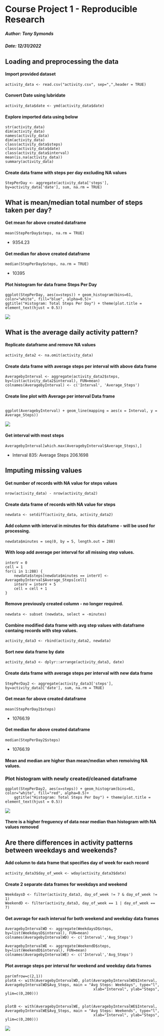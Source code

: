 
# Course Project 1 - Reproducible Research
##### Author: Tony Symonds
##### Date: 12/31/2022


## Loading and preprocessing the data

#### Import provided dataset

```{r}
activity_data <- read.csv("activity.csv", sep=",",header = TRUE)
```

#### Convert Date using lubridate
```{r}
activity_data$date <- ymd(activity_data$date)
```

#### Explore imported data using below
```{r}
str(activity_data)
dim(activity_data)
names(activity_data)
dim(activity_data)
class(activity_data$steps)
class(activity_data$date)
class(activity_data$interval)
mean(is.na(activity_data))
summary(activity_data)
```
#### Create data frame with steps per day excluding NA values
```{r}
StepPerDay <- aggregate(activity_data['steps'], by=activity_data['date'], sum, na.rm = TRUE)
```

## What is mean/median total number of steps taken per day?

#### Get mean for above created dataframe
```{r mean}
mean(StepPerDay$steps, na.rm = TRUE)
```

* 9354.23

#### Get median for above created dataframe
```{r median}
median(StepPerDay$steps, na.rm = TRUE)
```

* 10395

#### Plot histogram for data frame Steps Per Day
```{r}
ggplot(StepPerDay, aes(x=steps)) + geom_histogram(bins=61, color="white", fill="blue", alpha=0.5)+
ggtitle("Histogram: Total Steps Per Day") + theme(plot.title = element_text(hjust = 0.5))
```

![](figure/plot1.png) 

## What is the average daily activity pattern?

#### Replicate dataframe and remove NA values
```{r}
activity_data2 <- na.omit(activity_data)
```

#### Create data frame with average steps per interval with above data frame
```{r}
AveragebyInterval <- aggregate(activity_data2$steps, by=list(activity_data2$interval), FUN=mean)
colnames(AveragebyInterval) <- c('Interval', 'Average_Steps')
```

#### Create line plot with Average per interval Data frame
```{r}
 
ggplot(AveragebyInterval) + geom_line(mapping = aes(x = Interval, y = Average_Steps))
```

![](figure/plot2.png) 

#### Get interval with most steps
```{r}
AveragebyInterval[which.max(AveragebyInterval$Average_Steps),]
```

* Interval 835: Average Steps 206.1698


## Imputing missing values

#### Get number of records with NA value for steps values

```{r}
nrow(activity_data) - nrow(activity_data2)
```
#### Create data frame of records with NA value for steps

```{r}
newdata <- setdiff(activity_data, activity_data2)
```

#### Add column with interval in minutes for this dataframe - will be used for processing.

```{r}
newdata$minutes = seq(0, by = 5, length.out = 288)
```

#### With loop add average per interval for all missing step values.

```{r}
interV = 0
cell = 1
for(i in 1:288) {
    newdata$steps[newdata$minutes == interV] <- AveragebyInterval$Average_Steps[cell]
    interV = interV + 5
    cell = cell + 1
}
```


#### Remove previously created column - no longer required.
```{r}
newdata <- subset (newdata, select = -minutes)
```

#### Combine modified data frame with avg step values with dataframe containg records with step values.

```{r}
activity_data3 <- rbind(activity_data2, newdata)
```

#### Sort new data frame by date

```{r}
activity_data3 <- dplyr::arrange(activity_data3, date)
```


#### Create data frame with average steps per interval with new  data frame
```{r}
StepPerDay2 <- aggregate(activity_data3['steps'], by=activity_data3['date'], sum, na.rm = TRUE)
```

#### Get mean for above created dataframe
```{r}
mean(StepPerDay2$steps)
```

* 10766.19

#### Get median for above created dataframe
```{r}
median(StepPerDay2$steps)
```
* 10766.19

#### Mean and median are higher than mean/median when remoiving NA values.

### Plot histogram with newly created/cleaned dataframe
```{r}
ggplot(StepPerDay2, aes(x=steps)) + geom_histogram(bins=61, color="white", fill="red", alpha=0.5)+
    ggtitle("Histogram: Total Steps Per Day") + theme(plot.title = element_text(hjust = 0.5))
```

![](figure/plot3.png) 


#### There is a higher freguency of data near median than histogram with NA values removed

## Are there differences in activity patterns between weekdays and weekends?

#### Add column to data frame that specifies day of week for each record
```{r}
activity_data3$day_of_week <- wday(activity_data3$date)    
```


#### Create 2 separate data frames for weekdays and weekend

```{r}
WeekdaysD <- filter(activity_data3, day_of_week != 7 & day_of_week != 1)
WeekendD <- filter(activity_data3, day_of_week == 1 | day_of_week == 7)
```


#### Get average for each interval for both weekend and weekday data frames

```{r}
AveragebyIntervalWD <- aggregate(WeekdaysD$steps, by=list(WeekdaysD$interval), FUN=mean)
colnames(AveragebyIntervalWD) <- c('Interval','Avg_Steps')
```

```{r}
AveragebyIntervalWE <- aggregate(WeekendD$steps, by=list(WeekendD$interval), FUN=mean)
colnames(AveragebyIntervalWE) <- c('Interval','Avg_Steps')
```

#### Plot average steps per interval for weekend and weekday data frames

```{r}
par(mfrow=c(2,1))
plotA <- with(AveragebyIntervalWD, plot(AveragebyIntervalWD$Interval, AveragebyIntervalWD$Avg_Steps, main = "Avg Steps: Weekdays", type="l",
                                        xlab="Interval", ylab="Steps", ylim=c(0,200)))
                                        
                                        
plotB <- with(AveragebyIntervalWE, plot(AveragebyIntervalWE$Interval, AveragebyIntervalWE$Avg_Steps, main = "Avg Steps: Weekends", type="l", 
                                        xlab="Interval", ylab="Steps", ylim=c(0,200)))
```
![](figure/plot4.png) 
